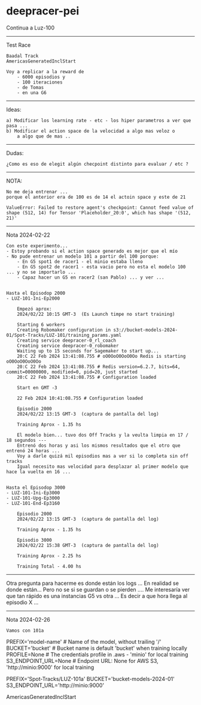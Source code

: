 # deepracer-pei

Continua a Luz-100

-------------------------
Test Race 
    
    Baadal Track
    AmericasGeneratedInclStart

    Voy a replicar a la reward de 
        - 6000 episodios y 
        - 100 iteraciones 
        - de Tomas
        - en una G6

-------------------------
Ideas:

    a) Modificar los learning rate - etc - los hiper parametros a ver que pasa ... 
    b) Modificar el action space de la velocidad a algo mas veloz o 
        a algo que de mas .. 
    

-------------------------
Dudas:

    ¿Como es eso de elegit algún checpoint distinto para evaluar / etc ? 

-------------------------

NOTA:

    No me deja entrenar ... 
    porque el anterior era de 100 es de 14 el actoin space y este de 21
     
    ValueError: Failed to restore agent's checkpoint: Cannot feed value of shape (512, 14) for Tensor 'Placeholder_20:0', which has shape '(512, 21)'

____________________
Nota 2024-02-22

    Con este experimento...
    - Estoy probando si el action space generado es mejor que el mío
    - No pude entrenar un modelo 101 a partir del 100 porque:
        - En G5 spot1 de racer1 - el minio estaba lleno 
        - En G5 spot2 de racer1 - esta vacio pero no esta el modelo 100 ... y no se importarlo ... 
        - Capaz hacer un G5 en racer2 (san Pablo) ... y ver ...


    Hasta el Episodop 2000
    - LUZ-101-Ini-Ep2000

        Empezó aprox: 
        2024/02/22 10:15 GMT-3  (Es Launch timpe no start training)

        Starting 6 workers
        Creating Robomaker configuration in s3://bucket-models-2024-01/Spot-Tracks/LUZ-101/training_params.yaml
        Creating service deepracer-0_rl_coach
        Creating service deepracer-0_robomaker
        Waiting up to 15 seconds for Sagemaker to start up...
        20:C 22 Feb 2024 13:41:08.755 # oO0OoO0OoO0Oo Redis is starting oO0OoO0OoO0Oo
        20:C 22 Feb 2024 13:41:08.755 # Redis version=6.2.7, bits=64, commit=00000000, modified=0, pid=20, just started
        20:C 22 Feb 2024 13:41:08.755 # Configuration loaded

        Start en GMT -3

        22 Feb 2024 10:41:08.755 # Configuration loaded

        Episodio 2000
        2024/02/22 13:15 GMT-3  (captura de pantalla del log)

        Training Aprox - 1.35 hs

        El modelo bien... tuvo dos Off Tracks y la veulta limpia en 17 / 18 segundos ---
        Entrenó dos horas y asi los mismos resultados que el otro que entrenó 24 horas ...
        Voy a darle quizá mil episodios mas a ver si lo completa sin off tracks
        Igual necesito mas velocidad para desplazar al primer modelo que hace la vuelta en 16 ... 


    Hasta el Episodop 3000
    - LUZ-101-Ini-Ep3000
    - LUZ-101-Upg-Ep3000
    - LUZ-101-End-Ep3160

        Episodio 2000
        2024/02/22 13:15 GMT-3  (captura de pantalla del log)

        Training Aprox - 1.35 hs

        Episodio 3000
        2024/02/22 15:38 GMT-3  (captura de pantalla del log)

        Training Aprox - 2.25 hs

        Training Total - 4.00 hs
____________________
Otra pregunta para hacerme es donde están los logs ...
    En realidad se donde están...
    Pero no se si se guardan o se pierden ....
    Me interesaría ver que tan rápido es una instancias G5 vs otra ...
    Es decir a que hora llega al episodio X ... 


____________________
Nota 2024-02-26

    Vamos con 101a


PREFIX='model-name'   # Name of the model, without trailing '/'
BUCKET='bucket'       # Bucket name is default 'bucket' when training locally
PROFILE=None          # The credentials profile in .aws - 'minio' for local training
S3_ENDPOINT_URL=None  # Endpoint URL: None for AWS S3, 'http://minio:9000' for local training

PREFIX='Spot-Tracks/LUZ-101a'
BUCKET='bucket-models-2024-01'
S3_ENDPOINT_URL='http://minio:9000'

AmericasGeneratedInclStart